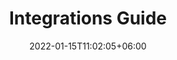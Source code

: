 ---
title: "Integrations Guide"
date: 2022-01-15T11:02:05+06:00
icon: "ti-panel"
description: "Lorem ipsum dolor sit amet ipsum dolor sit amet ipsum dolor sit amet"
type : "docs"
---